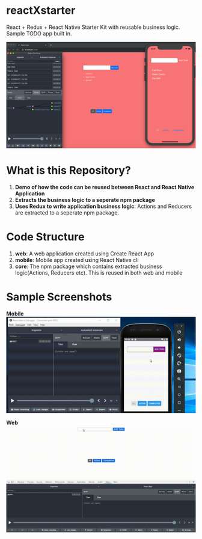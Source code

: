 # reactXstarter
React + Redux + React Native Starter Kit with reusable business logic. Sample TODO app built in.

![](/media/Screenshot.png)

# What is this Repository?

1. **Demo of how the code can be reused between React and React Native Application**
2. **Extracts the business logic to a seperate npm package**
3. **Uses Redux to write application business logic**: Actions and Reducers are extracted to a seperate npm package.


# Code Structure
1. **web**: A web application created using Create React App
2. **mobile**: Mobile app created using React Native cli
3. **core**: The npm package which contains extracted business logic(Actions, Reducers etc). This is reused in both web and mobile




# Sample Screenshots
**Mobile**
![](/media/Mobile.gif)

**Web**
![](/media/Web.gif)